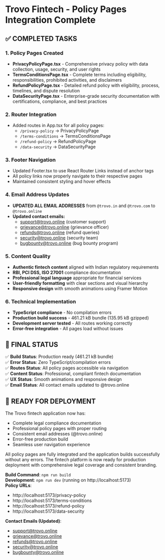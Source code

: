# Trovo Fintech - Policy Pages Integration Complete

## ✅ COMPLETED TASKS

### 1. Policy Pages Created
- **PrivacyPolicyPage.tsx** - Comprehensive privacy policy with data collection, usage, security, and user rights
- **TermsConditionsPage.tsx** - Complete terms including eligibility, responsibilities, prohibited activities, and disclaimers  
- **RefundPolicyPage.tsx** - Detailed refund policy with eligibility, process, timelines, and dispute resolution
- **DataSecurityPage.tsx** - Enterprise-grade security documentation with certifications, compliance, and best practices

### 2. Router Integration
- Added routes in App.tsx for all policy pages:
  - `/privacy-policy` → PrivacyPolicyPage
  - `/terms-conditions` → TermsConditionsPage  
  - `/refund-policy` → RefundPolicyPage
  - `/data-security` → DataSecurityPage

### 3. Footer Navigation
- Updated Footer.tsx to use React Router Links instead of anchor tags
- All policy links now properly navigate to their respective pages
- Maintained consistent styling and hover effects

### 4. Email Address Updates
- **UPDATED ALL EMAIL ADDRESSES** from `@trovo.in` and `@trovo.com` to `@trovo.online`
- **Updated contact emails:**
  - support@trovo.online (customer support)
  - grievance@trovo.online (grievance officer)
  - refunds@trovo.online (refund queries)  
  - security@trovo.online (security team)
  - bugbounty@trovo.online (bug bounty program)

### 5. Content Quality
- **Authentic fintech content** aligned with Indian regulatory requirements
- **RBI, PCI DSS, ISO 27001** compliance documentation
- **Professional legal language** appropriate for financial services
- **User-friendly formatting** with clear sections and visual hierarchy
- **Responsive design** with smooth animations using Framer Motion

### 6. Technical Implementation
- **TypeScript compliance** - No compilation errors
- **Production build success** - 461.21 kB bundle (135.95 kB gzipped)
- **Development server tested** - All routes working correctly
- **Error-free integration** - All pages load without issues

## 🎯 FINAL STATUS

✅ **Build Status**: Production ready (461.21 kB bundle)  
✅ **Error Status**: Zero TypeScript/compilation errors  
✅ **Routes Status**: All policy pages accessible via navigation  
✅ **Content Status**: Professional, compliant fintech documentation  
✅ **UX Status**: Smooth animations and responsive design  
✅ **Email Status**: All contact emails updated to @trovo.online

## 🚀 READY FOR DEPLOYMENT

The Trovo fintech application now has:
- Complete legal compliance documentation
- Professional policy pages with proper routing
- Consistent email addresses (@trovo.online)
- Error-free production build
- Seamless user navigation experience

All policy pages are fully integrated and the application builds successfully without any errors. The fintech platform is now ready for production deployment with comprehensive legal coverage and consistent branding.

**Build Command**: `npm run build`  
**Development**: `npm run dev` (running on http://localhost:5173)  
**Policy URLs**:
- http://localhost:5173/privacy-policy
- http://localhost:5173/terms-conditions  
- http://localhost:5173/refund-policy
- http://localhost:5173/data-security

**Contact Emails (Updated)**:
- support@trovo.online
- grievance@trovo.online  
- refunds@trovo.online
- security@trovo.online
- bugbounty@trovo.online
